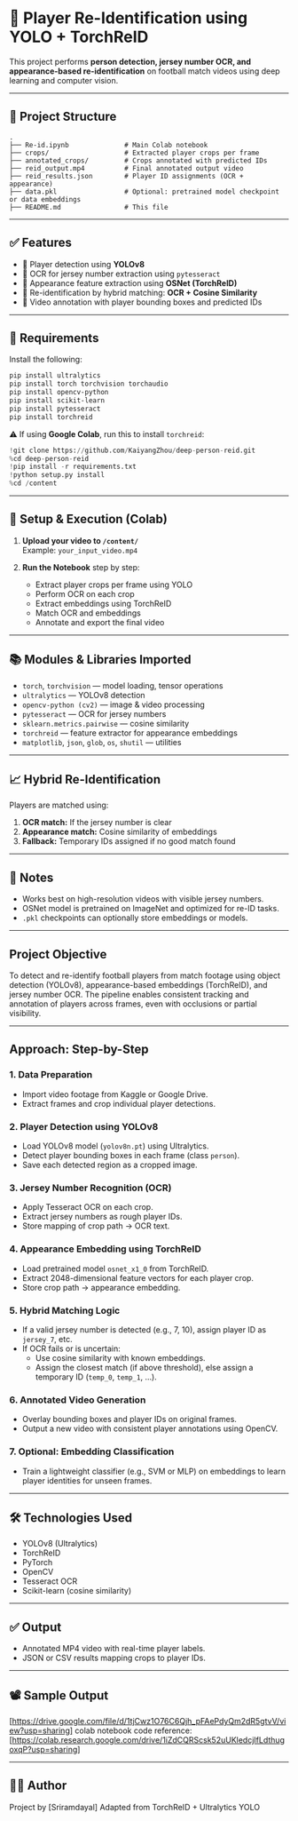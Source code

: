
# 🎯 Player Re-Identification using YOLO + TorchReID

This project performs **person detection, jersey number OCR, and appearance-based re-identification** on football match videos using deep learning and computer vision.

---

## 📁 Project Structure

```
.
├── Re-id.ipynb              # Main Colab notebook
├── crops/                   # Extracted player crops per frame
├── annotated_crops/         # Crops annotated with predicted IDs
├── reid_output.mp4          # Final annotated output video
├── reid_results.json        # Player ID assignments (OCR + appearance)
├── data.pkl                 # Optional: pretrained model checkpoint or data embeddings
├── README.md                # This file
```

---

## ✅ Features

- 🧠 Player detection using **YOLOv8**
- 🔢 OCR for jersey number extraction using `pytesseract`
- 🔁 Appearance feature extraction using **OSNet (TorchReID)**
- 🤝 Re-identification by hybrid matching: **OCR + Cosine Similarity**
- 📼 Video annotation with player bounding boxes and predicted IDs

---

## 🔧 Requirements

Install the following:

```bash
pip install ultralytics
pip install torch torchvision torchaudio
pip install opencv-python
pip install scikit-learn
pip install pytesseract
pip install torchreid
```

⚠️ If using **Google Colab**, run this to install `torchreid`:

```python
!git clone https://github.com/KaiyangZhou/deep-person-reid.git
%cd deep-person-reid
!pip install -r requirements.txt
!python setup.py install
%cd /content
```

---

## 🚀 Setup & Execution (Colab)

1. **Upload your video to `/content/`**  
   Example: `your_input_video.mp4`

2. **Run the Notebook** step by step:
   - Extract player crops per frame using YOLO
   - Perform OCR on each crop
   - Extract embeddings using TorchReID
   - Match OCR and embeddings
   - Annotate and export the final video

---

## 📚 Modules & Libraries Imported

- `torch`, `torchvision` — model loading, tensor operations
- `ultralytics` — YOLOv8 detection
- `opencv-python (cv2)` — image & video processing
- `pytesseract` — OCR for jersey numbers
- `sklearn.metrics.pairwise` — cosine similarity
- `torchreid` — feature extractor for appearance embeddings
- `matplotlib`, `json`, `glob`, `os`, `shutil` — utilities

---

## 📈 Hybrid Re-Identification

Players are matched using:
1. **OCR match:** If the jersey number is clear
2. **Appearance match:** Cosine similarity of embeddings
3. **Fallback:** Temporary IDs assigned if no good match found

---

## 📝 Notes

- Works best on high-resolution videos with visible jersey numbers.
- OSNet model is pretrained on ImageNet and optimized for re-ID tasks.
- `.pkl` checkpoints can optionally store embeddings or models.

---


##  Project Objective
To detect and re-identify football players from match footage using object detection (YOLOv8), appearance-based embeddings (TorchReID), and jersey number OCR. The pipeline enables consistent tracking and annotation of players across frames, even with occlusions or partial visibility.

---

##  Approach: Step-by-Step

### 1.  Data Preparation
- Import video footage from Kaggle or Google Drive.
- Extract frames and crop individual player detections.

### 2.  Player Detection using YOLOv8
- Load YOLOv8 model (`yolov8n.pt`) using Ultralytics.
- Detect player bounding boxes in each frame (class `person`).
- Save each detected region as a cropped image.

### 3.  Jersey Number Recognition (OCR)
- Apply Tesseract OCR on each crop.
- Extract jersey numbers as rough player IDs.
- Store mapping of crop path → OCR text.

### 4. Appearance Embedding using TorchReID
- Load pretrained model `osnet_x1_0` from TorchReID.
- Extract 2048-dimensional feature vectors for each player crop.
- Store crop path → appearance embedding.

### 5.  Hybrid Matching Logic
- If a valid jersey number is detected (e.g., 7, 10), assign player ID as `jersey_7`, etc.
- If OCR fails or is uncertain:
  - Use cosine similarity with known embeddings.
  - Assign the closest match (if above threshold), else assign a temporary ID (`temp_0`, `temp_1`, ...).

### 6.  Annotated Video Generation
- Overlay bounding boxes and player IDs on original frames.
- Output a new video with consistent player annotations using OpenCV.

### 7. Optional: Embedding Classification
- Train a lightweight classifier (e.g., SVM or MLP) on embeddings to learn player identities for unseen frames.

---

## 🛠️ Technologies Used
- YOLOv8 (Ultralytics)
- TorchReID
- PyTorch
- OpenCV
- Tesseract OCR
- Scikit-learn (cosine similarity)

---

## ✅ Output
- Annotated MP4 video with real-time player labels.
- JSON or CSV results mapping crops to player IDs.

---



## 📽️ Sample Output

[https://drive.google.com/file/d/1tjCwz1O76C6Qjh_pFAePdyQm2dR5gtvV/view?usp=sharing]
colab notebook code reference:[https://colab.research.google.com/drive/1iZdCQRScsk52uUKledcjIfLdthugoxqP?usp=sharing]

---

## 👨‍💻 Author

Project by [Sriramdayal]
Adapted from TorchReID + Ultralytics YOLO


